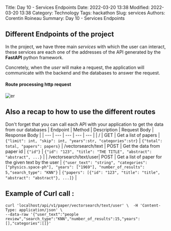 Title: Day 10 - Services Endpoints
Date: 2022-03-20 13:38
Modified: 2022-03-20 13:38
Category: Technology
Tags: hackathon
Slug: services
Authors: Corentin Roineau
Summary: Day 10 - Services Endpoints
## Different Endpoints of the project

In the project, we have three main *services* with which the user can interact, these services are each one of the addresses of the API generated by the **FastAPI** python framework.

Concretely, when the *user* will make a request, the application will communicate with the backend and the databases to answer the request. 


#### Route processing http request
![er](https://miro.medium.com/max/1304/1*qvwLjnj2ExA707IZyUXLLw.png)



## Also a recap to how to use the different routes

Don't forget that you can call each API with your application to get the data from our databases 
| Endpoint | Method | Description | Request Body | Response Body |
| --- | --- | --- | --- | --- |
| / | GET | Get a list of papers | `{"limit": int, "skip": int, "years":str, "categories":str}` | `{"total": total, "papers": papers}`
| /vectorsearch/text | POST | Get the data from paper id | `{"id"}` | `{"id": "123", "title": "THE TITLE", "abstract": "abstract", ...}` |
| /vectorsearch/text/user| POST | Get a list of paper for the given text by the user | `{"user_text": "string", "categories": ["physics.space-ph"], "years": ["1969"], "number_of_results": 5,"search_type": "KNN"}` | `{"papers": [{"id": "123", "title": "title", "abstract": "abstract"}, ...]}` |

## Example of Curl call :

    curl 'localhost/api/v1/paper/vectorsearch/text/user' \  -H 'Content-Type: application/json' \             
    --data-raw '{"user_text":"people review","search_type":"KNN","number_of_results":15,"years":[],"categories":[]}'